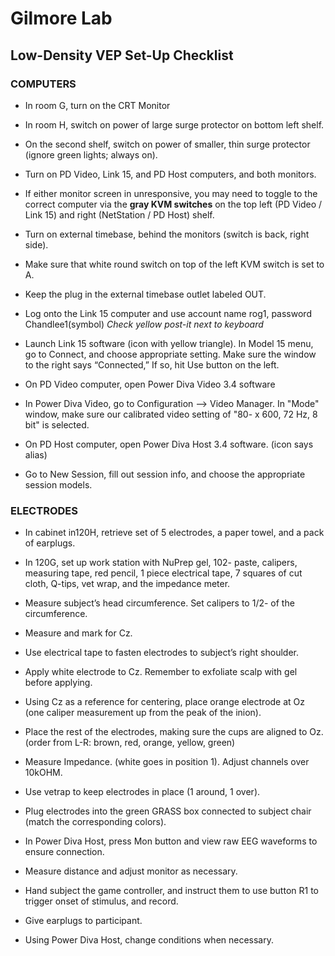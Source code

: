 # Gilmore Lab

## Low-Density VEP Set-Up Checklist

### COMPUTERS

- In room G, turn on the CRT Monitor

- In room H, switch on power of large surge protector on bottom left shelf.

- On the second shelf, switch on power of smaller, thin surge protector (ignore green lights; always on).

- Turn on PD Video, Link 15, and PD Host computers, and both monitors.

- If either monitor screen in unresponsive, you may need to toggle to the correct computer via the **gray KVM switches** on the top left (PD Video / Link 15) and right (NetStation  / PD Host) shelf.

- Turn on external timebase, behind the monitors (switch is back, right side).

- Make sure that white round switch on top of the left KVM switch is set to A.

- Keep the plug in the external timebase outlet labeled OUT.

- Log onto the Link 15 computer and use account name rog1, password Chandlee1(symbol) *Check yellow post-it next to keyboard*

- Launch Link 15 software (icon with yellow triangle). In Model 15 menu, go to Connect, and choose appropriate setting. Make sure the window to the right says “Connected,” If so, hit Use button on the left.

- On PD Video computer, open Power Diva Video 3.4 software

- In Power Diva Video, go to Configuration --> Video Manager. In "Mode" window, make sure our calibrated video setting of "80- x 600, 72 Hz, 8 bit" is selected. 

- On PD Host computer, open Power Diva Host 3.4 software. (icon says alias)

- Go to New Session, fill out session info, and choose the appropriate session models.

### ELECTRODES

- In cabinet in120H, retrieve set of 5 electrodes, a paper towel, and a pack of earplugs.

- In 120G, set up work station with NuPrep gel, 102- paste, calipers, measuring tape, red pencil, 1 piece electrical tape, 7 squares of cut cloth, Q-tips, vet wrap, and the impedance meter.  
	
- Measure subject’s head circumference. Set calipers to 1/2- of the circumference.

- Measure and mark for Cz.

- Use electrical tape to fasten electrodes to subject’s right shoulder.
	
- Apply white electrode to Cz. Remember to exfoliate scalp with gel before applying.

- Using Cz as a reference for centering, place orange electrode at Oz (one caliper measurement up from the peak of the inion).

- Place the rest of the electrodes, making sure the cups are aligned to Oz. (order from L-R: brown, red, orange, yellow, green)

- Measure Impedance. (white goes in position 1). Adjust channels over 10kOHM. 

- Use vetrap to keep electrodes in place (1 around, 1 over).

- Plug electrodes into the green GRASS box connected to subject chair (match the corresponding colors).

- In Power Diva Host, press Mon button and view raw EEG waveforms to ensure connection.

- Measure distance and adjust monitor as necessary.

- Hand subject the game controller, and instruct them to use button R1 to trigger onset of stimulus, and record. 

- Give earplugs to participant.
- Using Power Diva Host, change conditions when necessary.


